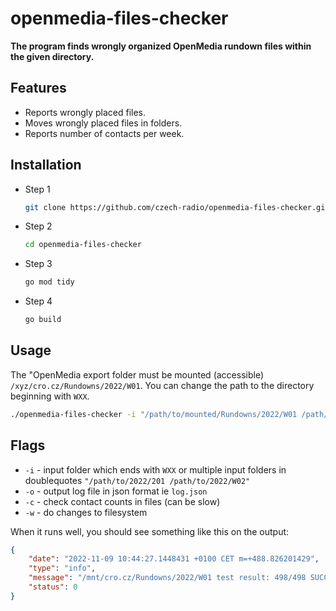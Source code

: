 # openmedia-files-checker

**The program finds wrongly organized OpenMedia rundown files within the given directory.**

## Features

- Reports wrongly placed files.
- Moves wrongly placed files in folders.
- Reports number of contacts per week.

## Installation

- Step 1
  ```bash
  git clone https://github.com/czech-radio/openmedia-files-checker.git
  ```
- Step 2
  ```bash
  cd openmedia-files-checker
  ```
- Step 3
  ```bash
  go mod tidy
  ```
- Step 4
  ```bash
  go build
  ```

## Usage

The "OpenMedia export folder must be mounted (accessible) `/xyz/cro.cz/Rundowns/2022/W01`.
You can change the path to the directory beginning with `WXX`.

```bash
./openmedia-files-checker -i "/path/to/mounted/Rundowns/2022/W01 /path/to/mounted/Rundowns/2022/W33" [optional -o log.txt] [optional -w write changes]
```
## Flags

- `-i` - input folder which ends with `WXX` or multiple input folders in doublequotes `"/path/to/2022/201 /path/to/2022/W02"`
- `-o` - output log file in json format ie `log.json`
- `-c` - check contact counts in files (can be slow)
- `-w` - do changes to filesystem


When it runs well, you should see something like this on the output:

```json
{
    "date": "2022-11-09 10:44:27.1448431 +0100 CET m=+488.826201429",
    "type": "info",
    "message": "/mnt/cro.cz/Rundowns/2022/W01 test result: 498/498 SUCCESS!",
    "status": 0
}
```
